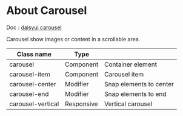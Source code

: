 # About Carousel

Doc : [daisyui carousel](https://daisyui.com/components/carousel/)

Carousel show images or content in a scrollable area.

| Class name        | Type       |                         |
| ----------------- | ---------- | ----------------------- |
| carousel          | Component  | Container element       |
| carousel-item     | Component  | Carousel item           |
| carousel-center   | Modifier   | Snap elements to center |
| carousel-end      | Modifier   | Snap elements to end    |
| carousel-vertical | Responsive | Vertical carousel       |
